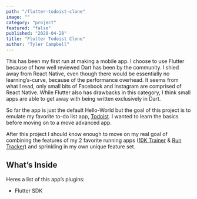 ```yaml
---
path: "/flutter-todoist-clone"
image: ""
category: "project"
featured: "false"
published: "2020-04-28"
title: "Flutter Todoist Clone"   
author: "Tyler Campbell"
---
```


This has been my first run at making a mobile app.  I choose to use Flutter because of how well reviewed Dart has been by the community. I shied away from React Native, even though there would be essentially no learning’s-curve, because of the performance overhead. It seems from what I read, only small bits of Facebook and Instagram are comprised of React Native. While Flutter also has drawbacks in this category, I think small apps are able to get away with being written exclusively in Dart. 

So far the app is just the default Hello-World but the goal of this project is to emulate my favorite to-do list app, [Todoist](https://apps.apple.com/us/app/todoist-to-do-list-tasks/id572688855). I wanted to learn the basics before moving on to a move advanced app. 

After this project I should know enough to move on my real goal of combining the features of my 2 favorite running apps ([10K  Trainer](https://apps.apple.com/us/app/10k-trainer-by-c25k/id511600311) & [Run Tracker)](https://apps.apple.com/us/app/running-distance-tracker-pro/id1205237896) and sprinkling in my own unique feature set. 

## What’s Inside
Heres a list of this app’s plugins:

* Flutter SDK